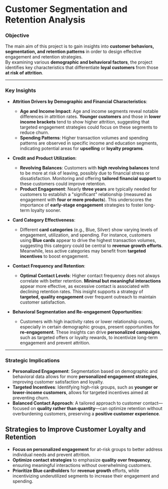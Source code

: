 # **Customer Segmentation and Retention Analysis**

### **Objective**
The main aim of this project is to gain insights into **customer behaviors, segmentation, and retention patterns** in order to design effective engagement and retention strategies.  
By examining various **demographic and behavioral factors**, the project identifies key characteristics that differentiate **loyal customers** from those **at risk of attrition**.

---

### **Key Insights**

- **Attrition Drivers by Demographic and Financial Characteristics**:
  - **Age and Income Impact**: Age and income segments reveal notable differences in attrition rates. **Younger customers** and those in **lower income brackets** tend to show higher attrition, suggesting that targeted engagement strategies could focus on these segments to reduce churn.
  - **Spending Patterns**: Higher transaction volumes and spending patterns are observed in specific income and education segments, indicating potential areas for **upselling** or **loyalty programs**.

- **Credit and Product Utilization**:
  - **Revolving Balances**: Customers with **high revolving balances** tend to be more at risk of leaving, possibly due to financial stress or dissatisfaction. Monitoring and offering **tailored financial support** to these customers could improve retention.
  - **Product Engagement**: Nearly **three years** are typically needed for customers to establish a "significant" relationship (measured as engagement with **four or more products**). This underscores the importance of **early-stage engagement** strategies to foster long-term loyalty sooner.

- **Card Category Effectiveness**:
  - Different **card categories** (e.g., Blue, Silver) show varying levels of engagement, utilization, and spending. For instance, customers using **Blue cards** appear to drive the highest transaction volumes, suggesting this category could be central to **revenue growth efforts**. Meanwhile, less active categories may benefit from **targeted incentives** to boost engagement.

- **Contact Frequency and Retention**:
  - **Optimal Contact Levels**: Higher contact frequency does not always correlate with better retention. **Minimal but meaningful interactions** appear more effective, as excessive contact is associated with declining retention rates. This insight supports a strategy of **targeted, quality engagement** over frequent outreach to maintain customer satisfaction.

- **Behavioral Segmentation and Re-engagement Opportunities**:
  - Customers with high inactivity rates or lower relationship counts, especially in certain demographic groups, present opportunities for **re-engagement**. These insights can drive **personalized campaigns**, such as targeted offers or loyalty rewards, to incentivize long-term engagement and prevent attrition.

---

### **Strategic Implications**

- **Personalized Engagement**: Segmentation based on demographic and behavioral data allows for more **personalized engagement strategies**, improving customer satisfaction and loyalty.
- **Targeted Incentives**: Identifying high-risk groups, such as **younger or lower-income customers**, allows for targeted incentives aimed at preventing churn.
- **Balanced Contact Approach**: A tailored approach to customer contact—focused on **quality rather than quantity**—can optimize retention without overburdening customers, preserving a **positive customer experience**.
## **Strategies to Improve Customer Loyalty and Retention**

- **Focus on personalized engagement** for at-risk groups to better address individual needs and prevent attrition.
- **Optimize contact strategies** to emphasize **quality over frequency**, ensuring meaningful interactions without overwhelming customers.
- **Prioritize Blue cardholders** for **revenue growth** efforts, while incentivizing underutilized segments to increase their engagement and spending.


